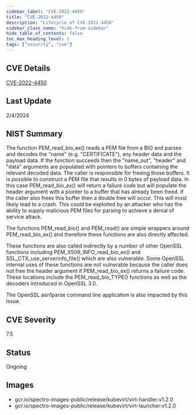 ```yaml
---
sidebar_label: "CVE-2022-4450"
title: "CVE-2022-4450"
description: "Lifecycle of CVE-2022-4450"
sidebar_class_name: "hide-from-sidebar"
hide_table_of_contents: false
toc_max_heading_level: 2
tags: ["security", "cve"]
---
```


## CVE Details

[CVE-2022-4450](https://nvd.nist.gov/vuln/detail/CVE-2022-4450)

## Last Update

2/4/2024

## NIST Summary

The function PEM_read_bio_ex() reads a PEM file from a BIO and parses and decodes the "name" (e.g. "CERTIFICATE"), any
header data and the payload data. If the function succeeds then the "name_out", "header" and "data" arguments are
populated with pointers to buffers containing the relevant decoded data. The caller is responsible for freeing those
buffers. It is possible to construct a PEM file that results in 0 bytes of payload data. In this case PEM_read_bio_ex()
will return a failure code but will populate the header argument with a pointer to a buffer that has already been freed.
If the caller also frees this buffer then a double free will occur. This will most likely lead to a crash. This could be
exploited by an attacker who has the ability to supply malicious PEM files for parsing to achieve a denial of service
attack.

The functions PEM_read_bio() and PEM_read() are simple wrappers around PEM_read_bio_ex() and therefore these functions
are also directly affected.

These functions are also called indirectly by a number of other OpenSSL functions including PEM_X509_INFO_read_bio_ex()
and SSL_CTX_use_serverinfo_file() which are also vulnerable. Some OpenSSL internal uses of these functions are not
vulnerable because the caller does not free the header argument if PEM_read_bio_ex() returns a failure code. These
locations include the PEM_read_bio_TYPE() functions as well as the decoders introduced in OpenSSL 3.0.

The OpenSSL asn1parse command line application is also impacted by this issue.

## CVE Severity

7.5

## Status

Ongoing

## Images

- gcr.io/spectro-images-public/release/kubevirt/virt-handler:v1.2.0
- gcr.io/spectro-images-public/release/kubevirt/virt-launcher:v1.2.0
